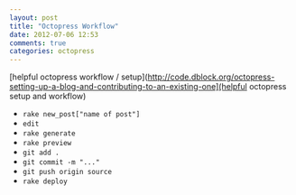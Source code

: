 ```yaml
---
layout: post
title: "Octopress Workflow"
date: 2012-07-06 12:53
comments: true
categories: octopress
---
```


[helpful octopress workflow / setup](http://code.dblock.org/octopress-setting-up-a-blog-and-contributing-to-an-existing-one](helpful octopress setup and workflow)

* `rake new_post["name of post"]`
* `edit`
* `rake generate`
* `rake preview`
* `git add .`
* `git commit -m "..."`
* `git push origin source`
* `rake deploy`
